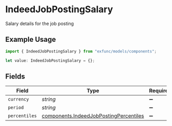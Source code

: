 # IndeedJobPostingSalary

Salary details for the job posting

## Example Usage

```typescript
import { IndeedJobPostingSalary } from "exfunc/models/components";

let value: IndeedJobPostingSalary = {};
```

## Fields

| Field                                                                                            | Type                                                                                             | Required                                                                                         | Description                                                                                      |
| ------------------------------------------------------------------------------------------------ | ------------------------------------------------------------------------------------------------ | ------------------------------------------------------------------------------------------------ | ------------------------------------------------------------------------------------------------ |
| `currency`                                                                                       | *string*                                                                                         | :heavy_minus_sign:                                                                               | N/A                                                                                              |
| `period`                                                                                         | *string*                                                                                         | :heavy_minus_sign:                                                                               | N/A                                                                                              |
| `percentiles`                                                                                    | [components.IndeedJobPostingPercentiles](../../models/components/indeedjobpostingpercentiles.md) | :heavy_minus_sign:                                                                               | N/A                                                                                              |